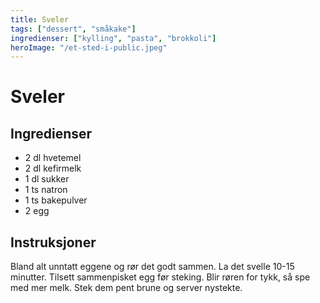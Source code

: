 ```yaml
---
title: Sveler
tags: ["dessert", "småkake"]
ingredienser: ["kylling", "pasta", "brokkoli"]
heroImage: "/et-sted-i-public.jpeg"
---
```


# Sveler

## Ingredienser

- 2 dl hvetemel
- 2 dl kefirmelk
- 1 dl sukker
- 1 ts natron
- 1 ts bakepulver
- 2 egg

## Instruksjoner

Bland alt unntatt eggene og rør det godt sammen. La det svelle 10-15 minutter. Tilsett sammenpisket egg før steking. Blir røren for tykk, så spe med mer melk. Stek dem pent brune og server nystekte.
